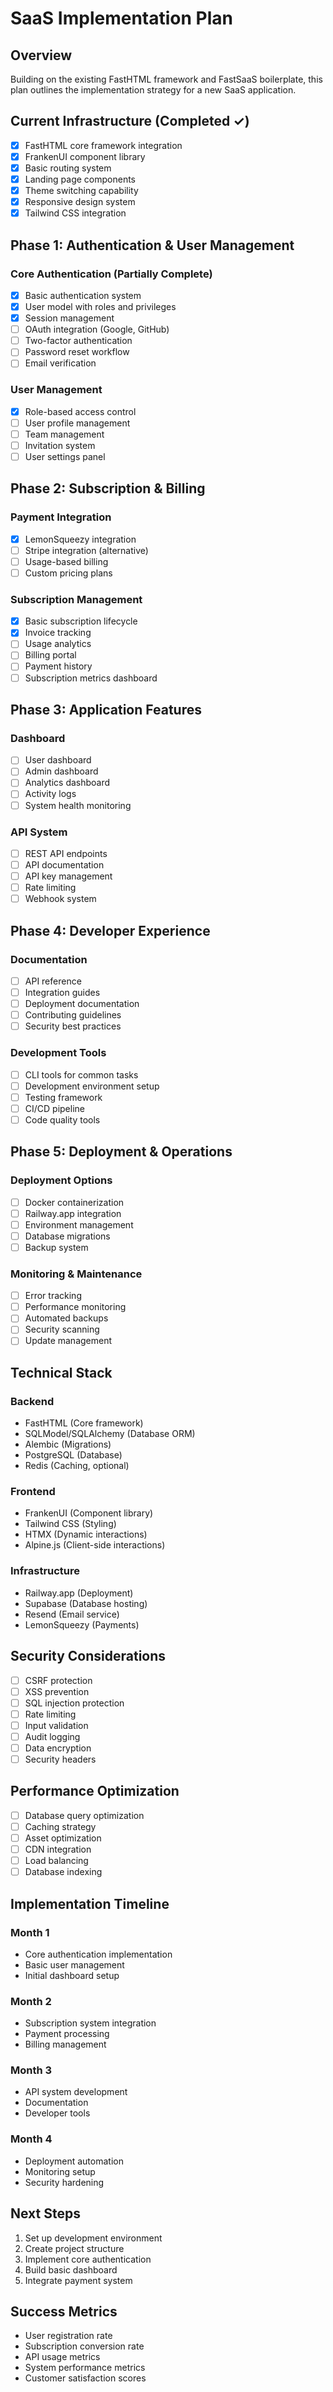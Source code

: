 # SaaS Implementation Plan

## Overview
Building on the existing FastHTML framework and FastSaaS boilerplate, this plan outlines the implementation strategy for a new SaaS application.

## Current Infrastructure (Completed ✓)
- [x] FastHTML core framework integration
- [x] FrankenUI component library
- [x] Basic routing system
- [x] Landing page components
- [x] Theme switching capability
- [x] Responsive design system
- [x] Tailwind CSS integration

## Phase 1: Authentication & User Management

### Core Authentication (Partially Complete)
- [x] Basic authentication system
- [x] User model with roles and privileges
- [x] Session management
- [ ] OAuth integration (Google, GitHub)
- [ ] Two-factor authentication
- [ ] Password reset workflow
- [ ] Email verification

### User Management
- [x] Role-based access control
- [ ] User profile management
- [ ] Team management
- [ ] Invitation system
- [ ] User settings panel

## Phase 2: Subscription & Billing

### Payment Integration
- [x] LemonSqueezy integration
- [ ] Stripe integration (alternative)
- [ ] Usage-based billing
- [ ] Custom pricing plans

### Subscription Management
- [x] Basic subscription lifecycle
- [x] Invoice tracking
- [ ] Usage analytics
- [ ] Billing portal
- [ ] Payment history
- [ ] Subscription metrics dashboard

## Phase 3: Application Features

### Dashboard
- [ ] User dashboard
- [ ] Admin dashboard
- [ ] Analytics dashboard
- [ ] Activity logs
- [ ] System health monitoring

### API System
- [ ] REST API endpoints
- [ ] API documentation
- [ ] API key management
- [ ] Rate limiting
- [ ] Webhook system

## Phase 4: Developer Experience

### Documentation
- [ ] API reference
- [ ] Integration guides
- [ ] Deployment documentation
- [ ] Contributing guidelines
- [ ] Security best practices

### Development Tools
- [ ] CLI tools for common tasks
- [ ] Development environment setup
- [ ] Testing framework
- [ ] CI/CD pipeline
- [ ] Code quality tools

## Phase 5: Deployment & Operations

### Deployment Options
- [ ] Docker containerization
- [ ] Railway.app integration
- [ ] Environment management
- [ ] Database migrations
- [ ] Backup system

### Monitoring & Maintenance
- [ ] Error tracking
- [ ] Performance monitoring
- [ ] Automated backups
- [ ] Security scanning
- [ ] Update management

## Technical Stack

### Backend
- FastHTML (Core framework)
- SQLModel/SQLAlchemy (Database ORM)
- Alembic (Migrations)
- PostgreSQL (Database)
- Redis (Caching, optional)

### Frontend
- FrankenUI (Component library)
- Tailwind CSS (Styling)
- HTMX (Dynamic interactions)
- Alpine.js (Client-side interactions)

### Infrastructure
- Railway.app (Deployment)
- Supabase (Database hosting)
- Resend (Email service)
- LemonSqueezy (Payments)

## Security Considerations
- [ ] CSRF protection
- [ ] XSS prevention
- [ ] SQL injection protection
- [ ] Rate limiting
- [ ] Input validation
- [ ] Audit logging
- [ ] Data encryption
- [ ] Security headers

## Performance Optimization
- [ ] Database query optimization
- [ ] Caching strategy
- [ ] Asset optimization
- [ ] CDN integration
- [ ] Load balancing
- [ ] Database indexing

## Implementation Timeline

### Month 1
- Core authentication implementation
- Basic user management
- Initial dashboard setup

### Month 2
- Subscription system integration
- Payment processing
- Billing management

### Month 3
- API system development
- Documentation
- Developer tools

### Month 4
- Deployment automation
- Monitoring setup
- Security hardening

## Next Steps
1. Set up development environment
2. Create project structure
3. Implement core authentication
4. Build basic dashboard
5. Integrate payment system

## Success Metrics
- User registration rate
- Subscription conversion rate
- API usage metrics
- System performance metrics
- Customer satisfaction scores 